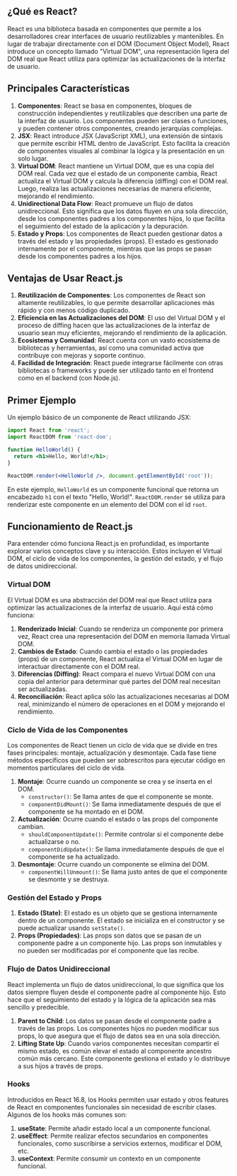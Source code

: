 ## ¿Qué es React?
React es una biblioteca basada en componentes que permite a los desarrolladores crear interfaces de usuario reutilizables y mantenibles. En lugar de trabajar directamente con el DOM (Document Object Model), React introduce un concepto llamado "Virtual DOM", una representación ligera del DOM real que React utiliza para optimizar las actualizaciones de la interfaz de usuario.

## Principales Características
1. **Componentes**: React se basa en componentes, bloques de construcción independientes y reutilizables que describen una parte de la interfaz de usuario. Los componentes pueden ser clases o funciones, y pueden contener otros componentes, creando jerarquías complejas.
2. **JSX**: React introduce JSX (JavaScript XML), una extensión de sintaxis que permite escribir HTML dentro de JavaScript. Esto facilita la creación de componentes visuales al combinar la lógica y la presentación en un solo lugar.
3. **Virtual DOM**: React mantiene un Virtual DOM, que es una copia del DOM real. Cada vez que el estado de un componente cambia, React actualiza el Virtual DOM y calcula la diferencia (diffing) con el DOM real. Luego, realiza las actualizaciones necesarias de manera eficiente, mejorando el rendimiento.
4. **Unidirectional Data Flow**: React promueve un flujo de datos unidireccional. Esto significa que los datos fluyen en una sola dirección, desde los componentes padres a los componentes hijos, lo que facilita el seguimiento del estado de la aplicación y la depuración.
5. **Estado y Props**: Los componentes de React pueden gestionar datos a través del estado y las propiedades (props). El estado es gestionado internamente por el componente, mientras que las props se pasan desde los componentes padres a los hijos.

## Ventajas de Usar React.js
1. **Reutilización de Componentes**: Los componentes de React son altamente reutilizables, lo que permite desarrollar aplicaciones más rápido y con menos código duplicado.
2. **Eficiencia en las Actualizaciones del DOM**: El uso del Virtual DOM y el proceso de diffing hacen que las actualizaciones de la interfaz de usuario sean muy eficientes, mejorando el rendimiento de la aplicación.
3. **Ecosistema y Comunidad**: React cuenta con un vasto ecosistema de bibliotecas y herramientas, así como una comunidad activa que contribuye con mejoras y soporte continuo.
4. **Facilidad de Integración**: React puede integrarse fácilmente con otras bibliotecas o frameworks y puede ser utilizado tanto en el frontend como en el backend (con Node.js).

## Primer Ejemplo
Un ejemplo básico de un componente de React utilizando JSX:
```jsx
import React from 'react';
import ReactDOM from 'react-dom';

function HelloWorld() {
  return <h1>Hello, World!</h1>;
}

ReactDOM.render(<HelloWorld />, document.getElementById('root'));
```
En este ejemplo, `HelloWorld` es un componente funcional que retorna un encabezado `h1` con el texto "Hello, World!". `ReactDOM.render` se utiliza para renderizar este componente en un elemento del DOM con el id `root`.

## Funcionamiento de React.js
Para entender cómo funciona React.js en profundidad, es importante explorar varios conceptos clave y su interacción. Estos incluyen el Virtual DOM, el ciclo de vida de los componentes, la gestión del estado, y el flujo de datos unidireccional.

### Virtual DOM
El Virtual DOM es una abstracción del DOM real que React utiliza para optimizar las actualizaciones de la interfaz de usuario. Aquí está cómo funciona:
1. **Renderizado Inicial**: Cuando se renderiza un componente por primera vez, React crea una representación del DOM en memoria llamada Virtual DOM.
2. **Cambios de Estado**: Cuando cambia el estado o las propiedades (props) de un componente, React actualiza el Virtual DOM en lugar de interactuar directamente con el DOM real.
3. **Diferencias (Diffing)**: React compara el nuevo Virtual DOM con una copia del anterior para determinar qué partes del DOM real necesitan ser actualizadas.
4. **Reconciliación**: React aplica sólo las actualizaciones necesarias al DOM real, minimizando el número de operaciones en el DOM y mejorando el rendimiento.

### Ciclo de Vida de los Componentes
Los componentes de React tienen un ciclo de vida que se divide en tres fases principales: montaje, actualización y desmontaje. Cada fase tiene métodos específicos que pueden ser sobrescritos para ejecutar código en momentos particulares del ciclo de vida.

1. **Montaje**: Ocurre cuando un componente se crea y se inserta en el DOM.
    - `constructor()`: Se llama antes de que el componente se monte.
    - `componentDidMount()`: Se llama inmediatamente después de que el componente se ha montado en el DOM.
2. **Actualización**: Ocurre cuando el estado o las props del componente cambian.
    - `shouldComponentUpdate()`: Permite controlar si el componente debe actualizarse o no.
    - `componentDidUpdate()`: Se llama inmediatamente después de que el componente se ha actualizado.
3. **Desmontaje**: Ocurre cuando un componente se elimina del DOM.
    - `componentWillUnmount()`: Se llama justo antes de que el componente se desmonte y se destruya.

###  Gestión del Estado y Props
1. **Estado (State)**: El estado es un objeto que se gestiona internamente dentro de un componente. El estado se inicializa en el constructor y se puede actualizar usando `setState()`.
2. **Props (Propiedades)**: Las props son datos que se pasan de un componente padre a un componente hijo. Las props son inmutables y no pueden ser modificadas por el componente que las recibe.

### Flujo de Datos Unidireccional
React implementa un flujo de datos unidireccional, lo que significa que los datos siempre fluyen desde el componente padre al componente hijo. Esto hace que el seguimiento del estado y la lógica de la aplicación sea más sencillo y predecible.

1. **Parent to Child**: Los datos se pasan desde el componente padre a través de las props. Los componentes hijos no pueden modificar sus props, lo que asegura que el flujo de datos sea en una sola dirección.
2. **Lifting State Up**: Cuando varios componentes necesitan compartir el mismo estado, es común elevar el estado al componente ancestro común más cercano. Este componente gestiona el estado y lo distribuye a sus hijos a través de props.

### Hooks
Introducidos en React 16.8, los Hooks permiten usar estado y otros features de React en componentes funcionales sin necesidad de escribir clases. Algunos de los hooks más comunes son:

1. **useState**: Permite añadir estado local a un componente funcional.
2. **useEffect**: Permite realizar efectos secundarios en componentes funcionales, como suscribirse a servicios externos, modificar el DOM, etc.
3. **useContext**: Permite consumir un contexto en un componente funcional.